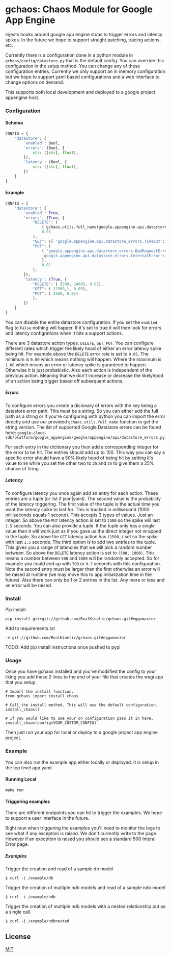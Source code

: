 gchaos: Chaos Module for Google App Engine 
==========================================

Injects hooks around google app engine stubs to trigger errors and latency spikes. 
In the future we hope to support straight patching, tracing actions, etc.

Currently there is a configuration done in a python module in 
`gchaos/config/datastore.py` that is the default config. You can override this
configuration in the setup method. You can change any of these configuration
entries. Currently we only support an in memory configuration but we hope to
support yaml based configurations and a web interface to change options on 
demand.

This supports both local development and deployed to a google project appengine
host.

### Configuration

#### Schema

``` python
CONFIG = {
    'datastore': {
        'enabled': Bool,
        'errors': (Bool, {
            str: ([str], float),
        }),
        'latency': (Bool, {
            str: ([str], float),
        })
    }
}
```

#### Example

``` python
CONFIG = {
    'datastore': {
        'enabled': True,
        'errors': (True, {
            "DELETE": (
                { gchaos.utils.full_name(google.appengine.api.datastore_errors.BadValueError): 1 }, 
                0.05
            ),
            "GET": ({ 'google.appengine.api.datastore_errors.Timeout': 1 }, 0.01),
            "PUT": (
                { 'google.appengine.api.datastore_errors.BadRequestError': 0.75
                'google.appengine.api.datastore_errors.InternalError': 0.25
                },
                0.02
            ),
        }),
        'latency': (True, {
            "DELETE": ( (500, 1000), 0.05),
            "GET": ( (1500,), 0.05),
            "PUT": ( 2500, 0.05)
            ),
        })
    }
}
```

You can disable the entire datastore configuration. If you set the `enabled` flag
to `False` nothing will happer. If it's set to true it will then look for errors
and latency configrations when it hits a support actions.

There are 3 datastore action types. `DELETE`, `GET`, `PUT`. You can configure different
rates which trigger the likely hood of either an error latency spike being hit.
For example above the `DELETE` error rate is set to `0.05`. The minimum is `0.00`
which means nothing will happen. Where the maximum is `1.00` which means an error
or latency spike is guranteed to happen. Otherwise it is just probabistic. Also
each action is independent of the previous action. Meaning that we don't increase
or decrease the likelyhood of an action being trigger based off subsequent actions.

##### Errors

To configure errors you create a dicionary of errors with the key being a datastore
error path. This must be a string. So you can either add the full path as a string
or if you're configuring with python you can import the error directly and use
our provided `gchaos.utils.full_name` function to get the string version.  The 
list of supported Google Datastore errors can be found here:
`google-cloud-sdk/platform/google_appengine/google/appengine/api/datastore_errors.py`

For each entry in the dictionary you then add a corresponding integer for the
error to be hit. The entries should add up to 100. This way you can say a specific
error should have a 50% likely hood of being hit by setting it's value to `50`
while you set the other two to `25` and `25` to give them a 25% chance of firing.

##### Latency

To configure latency you once again add an entry for each action. These entries
are a tuple (or list if json|yaml). The second value is the probability of the 
latency triggering. The first value of the tuple is the actual time you want
the latency spike to last for. This is tracked in millisecond (1000 milliseconds
equals 1 second). This accepts 3 types of values. Just an integer. So above
the `PUT` latency action is set to `2500` so the spike will last `2.5` seconds.
You can also provide a tuple. If the tuple only has a single value then it will
work just as if you gave us the direct integer not wrapped in the tuple. So above
the `GET` latency action has `(1500,)` set so the spike with last `1.5` seconds.
The third option is to add two entries to the tuple. This gives you a range of
latencies that we will pick a random number between. So above the `DELETE` latency
action is set to `(500, 1000)`. This means a number between `500` and `1000` will
be randomly accepted. So for example you could end up with `700` or `0.7` seconds
with this configuration. Note the second entry must be larger than the first
otherwise an error will be raised at runtime (we may move this to app initialization
time in the future). Also there can only be 1 or 2 entries in the list. Any more
or less and an error will be raised.

### Install

Pip Install

`pip install git+git://github.com/RealKinetic/gchaos.git#egg=master`

Add to requirements.txt

`-e git://github.com/RealKinetic/gchaos.git#egg=master`

TODO: Add pip install instructions once pushed to pypi


### Usage

Once you have gchaos installed and you've modiified the config to your liking
you add these 2 lines to the end of your file that creates the wsgi app that
you setup.

    # Import the install function.
    from gchaos import install_chaos

    # Call the install method. This will use the default configuration.
    install_chaos()

    # If you would like to use your on configuration pass it in here.
    install_chaos(config=YOUR_CUSTOM_CONFIG)

Then just run your app for local or deploy to a google project app engine 
project.

### Example

You can also run the example app either locally or deployed. It is setup in
the top level app.yaml.

#### Running Local

`make run`

#### Triggering examples

There are different endpoints you can hit to trigger the examples. We hope to
support a user interface in the future.

Right now when triggering the examples you'll need to monitor the logs to see
what if any exception is raised. We don't currently write to the page. However
if an execption is raised you should see a standard 500 Interal Error page.

##### Examples

Trigger the creation and read of a sample db model

`$ curl -i /example/db`
 
Trigger the creation of multiple ndb models and read of a sample ndb model

`$ curl -i /example/ndb`

Trigger the creation of multiple ndb models with a nested relationship put as a single call.

`$ curl -i /example/ndbnested`

## License

[MIT](/LICENSE)
